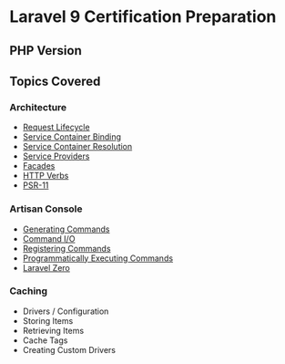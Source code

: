 # Laravel 9 Certification Preparation

## PHP Version

## Topics Covered

### Architecture

- [Request Lifecycle](https://laravel.com/docs/9.x/lifecycle)
- [Service Container Binding](https://laravel.com/docs/9.x/container#binding)
- [Service Container Resolution](https://laravel.com/docs/9.x/container#resolving)
- [Service Providers](https://laravel.com/docs/9.x/providers#main-content)
- [Facades](https://laravel.com/docs/9.x/facades#main-content)
- [HTTP Verbs](https://developer.mozilla.org/en-US/docs/Web/HTTP/Methods)
- [PSR-11](https://github.com/php-fig/fig-standards/blob/master/accepted/PSR-11-container.md)

### Artisan Console

- [Generating Commands](https://laravel.com/docs/9.x/artisan#writing-commands)
- [Command I/O](https://laravel.com/docs/9.x/artisan#command-io)
- [Registering Commands](https://laravel.com/docs/9.x/artisan#registering-commands)
- [Programmatically Executing Commands](https://laravel.com/docs/9.x/artisan#programmatically-executing-commands)
- [Laravel Zero](https://laravel-zero.com/docs/introduction)

### Caching
- Drivers / Configuration
- Storing Items
- Retrieving Items
- Cache Tags
- Creating Custom Drivers
